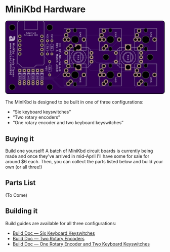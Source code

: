 # MiniKbd Hardware

![minikbd-oshpark-front](/images/minikbd-oshpark-front.png)

The MiniKbd is designed to be built in one of three configurations:

- “Six keyboard keyswitches”
- “Two rotary encoders”
- “One rotary encoder and two keyboard keyswitches”

## Buying it
Build one yourself! A batch of MiniKbd circuit boards is currently being made and once they've arrived in mid-April I'll have some for sale for around $6 each. Then, you can collect the parts listed below and build your own (or all three!)

## Parts List
(To Come)

## Building it
Build guides are available for all three configurations:
- [Build Doc — Six Keyboard Keyswitches](./Build-SixKeyswitches.md)
- [Build Doc — Two Rotary Encoders](./Build-TwoEncoders.md)
- [Build Doc — One Rotary Encoder and Two Keyboard Keyswitches](./OneEncoderTwoSwitches.md)
